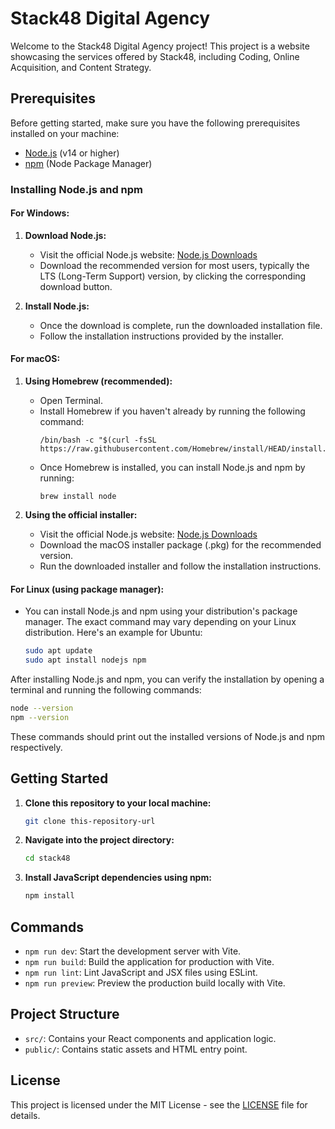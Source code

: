 # Stack48 Digital Agency

Welcome to the Stack48 Digital Agency project! This project is a website showcasing the services offered 
by Stack48, including Coding, Online Acquisition, and Content Strategy.

## Prerequisites

Before getting started, make sure you have the following prerequisites installed on your machine:

- [Node.js](https://nodejs.org/) (v14 or higher)
- [npm](https://www.npmjs.com/) (Node Package Manager)

### Installing Node.js and npm

#### For Windows:

1. **Download Node.js:**
   - Visit the official Node.js website: [Node.js Downloads](https://nodejs.org/en/download/)
   - Download the recommended version for most users, typically the LTS (Long-Term Support) version, by clicking 
the corresponding download button.

2. **Install Node.js:**
   - Once the download is complete, run the downloaded installation file.
   - Follow the installation instructions provided by the installer.

#### For macOS:

1. **Using Homebrew (recommended):**
   - Open Terminal.
   - Install Homebrew if you haven't already by running the following command:
     ```
     /bin/bash -c "$(curl -fsSL https://raw.githubusercontent.com/Homebrew/install/HEAD/install.sh)"
     ```
   - Once Homebrew is installed, you can install Node.js and npm by running:
     ```
     brew install node
     ```

2. **Using the official installer:**
   - Visit the official Node.js website: [Node.js Downloads](https://nodejs.org/en/download/)
   - Download the macOS installer package (.pkg) for the recommended version.
   - Run the downloaded installer and follow the installation instructions.

#### For Linux (using package manager):

- You can install Node.js and npm using your distribution's package manager. The exact command may vary depending 
on your Linux distribution. Here's an example for Ubuntu:
  ```bash
  sudo apt update
  sudo apt install nodejs npm
  ```

After installing Node.js and npm, you can verify the installation by opening a terminal and running the following 
commands:

```bash
node --version
npm --version
```

These commands should print out the installed versions of Node.js and npm respectively.

## Getting Started

1. **Clone this repository to your local machine:**

    ```bash
    git clone this-repository-url
    ```

2. **Navigate into the project directory:**

    ```bash
    cd stack48
    ```

3. **Install JavaScript dependencies using npm:**

    ```bash
    npm install
    ```

## Commands

- `npm run dev`: Start the development server with Vite.
- `npm run build`: Build the application for production with Vite.
- `npm run lint`: Lint JavaScript and JSX files using ESLint.
- `npm run preview`: Preview the production build locally with Vite.

## Project Structure

- `src/`: Contains your React components and application logic.
- `public/`: Contains static assets and HTML entry point.

## License

This project is licensed under the MIT License - see the [LICENSE](LICENSE) file for details.

